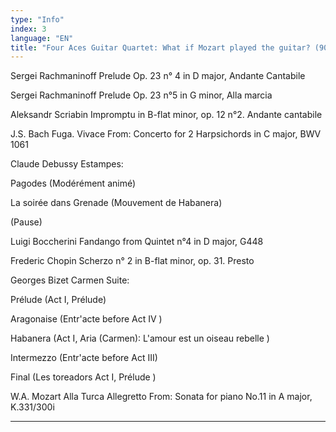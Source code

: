 ```yaml
---
type: "Info"
index: 3
language: "EN"
title: "Four Aces Guitar Quartet: What if Mozart played the guitar? (90min.)"
---
```

Sergei Rachmaninoff Prelude Op. 23 n° 4 in D major, Andante Cantabile

Sergei Rachmaninoff Prelude Op. 23 n°5 in G minor, Alla marcia

Aleksandr Scriabin Impromptu in B-flat minor, op. 12 n°2.  Andante cantabile

J.S. Bach Fuga. Vivace From: Concerto for 2 Harpsichords in C major, BWV 1061

Claude Debussy Estampes:

Pagodes (Modérément animé)

La soirée dans Grenade (Mouvement de Habanera)

(Pause) 

Luigi Boccherini Fandango from Quintet n°4 in D major, G448

Frederic Chopin Scherzo n° 2 in B-flat minor, op. 31. Presto

Georges Bizet Carmen Suite:

Prélude (Act I, Prélude)

Aragonaise (Entr'acte before Act IV )

Habanera (Act I, Aria (Carmen): L'amour est un oiseau rebelle )

Intermezzo (Entr'acte before Act III)

Final (Les toreadors Act I, Prélude )

W.A. Mozart Alla Turca 	Allegretto From: Sonata for piano No.11 in A major, K.331/300i

------------------------